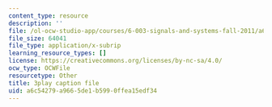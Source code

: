 ```yaml
---
content_type: resource
description: ''
file: /ol-ocw-studio-app/courses/6-003-signals-and-systems-fall-2011/a6c54279a9665de1b5990ffea15edf34_4PlHFcfB8DA.vtt
file_size: 64041
file_type: application/x-subrip
learning_resource_types: []
license: https://creativecommons.org/licenses/by-nc-sa/4.0/
ocw_type: OCWFile
resourcetype: Other
title: 3play caption file
uid: a6c54279-a966-5de1-b599-0ffea15edf34
---
```


